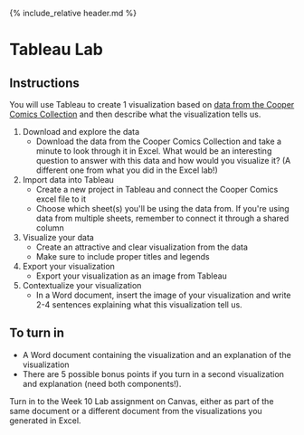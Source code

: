 {% include_relative header.md %}
# Tableau Lab
## Instructions
You will use Tableau to create 1 visualization based on [data from the Cooper Comics Collection](https://mikrowelle.github.io/cooper-comics-final/data/Cooper%20Comics%20Reprint%20Metadata.xlsx) and then describe what the visualization tells us.
1. Download and explore the data
	- Download the data from the Cooper Comics Collection and take a minute to look through it in Excel. What would be an interesting question to answer with this data and how would you visualize it? (A different one from what you did in the Excel lab!)
2. Import data into Tableau
	- Create a new project in Tableau and connect the Cooper Comics excel file to it
	- Choose which sheet(s) you'll be using the data from. If you're using data from multiple sheets, remember to connect it through a shared column
3. Visualize your data
	- Create an attractive and clear visualization from the data
	- Make sure to include proper titles and legends
4. Export your visualization
	- Export your visualization as an image from Tableau
5. Contextualize your visualization
	- In a Word document, insert the image of your visualization and write 2-4 sentences explaining what this visualization tell us.
## To turn in
- A Word document containing the visualization and an explanation of the visualization
- There are 5 possible bonus points if you turn in a second visualization and explanation (need both components!).
  
Turn in to the Week 10 Lab assignment on Canvas, either as part of the same document or a different document from the visualizations you generated in Excel.
